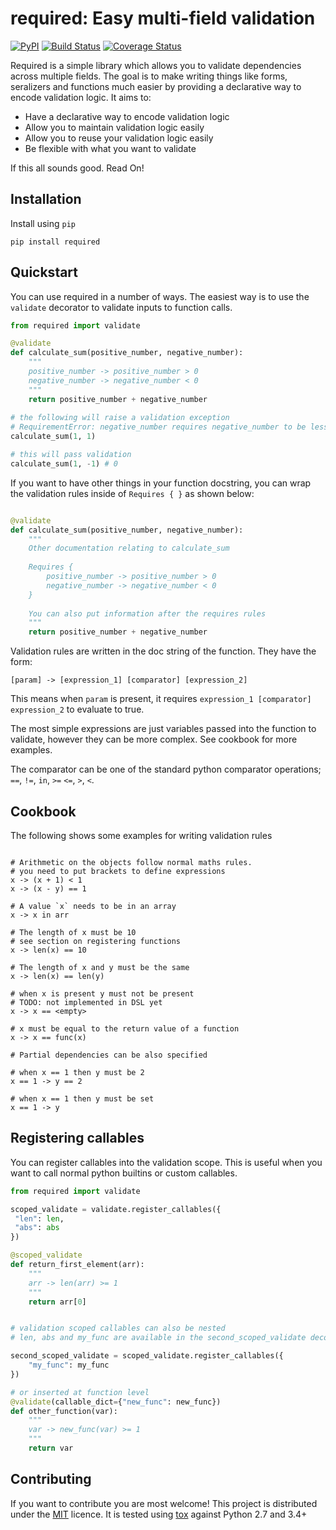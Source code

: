 # required: Easy multi-field validation

[![PyPI](https://img.shields.io/pypi/v/required.svg)]()
[![Build Status](https://travis-ci.org/shezadkhan137/required.svg?branch=master)](https://travis-ci.org/shezadkhan137/required)
[![Coverage Status](https://coveralls.io/repos/github/shezadkhan137/required/badge.svg?branch=master)](https://coveralls.io/github/shezadkhan137/required?branch=master)

Required is a simple library which allows you to validate dependencies
across multiple fields. The goal is to make writing things like forms, seralizers and functions much easier by providing a declarative way to encode validation logic. It aims to:

-  Have a declarative way to encode validation logic
-  Allow you to maintain validation logic easily
-  Allow you to reuse your validation logic easily
-  Be flexible with what you want to validate

If this all sounds good. Read On!

## Installation 

Install using `pip`

```
pip install required
```

## Quickstart

You can use required in a number of ways. The easiest way is to use the `validate` decorator to validate inputs to function calls. 

```python
from required import validate

@validate
def calculate_sum(positive_number, negative_number):
    """
    positive_number -> positive_number > 0
    negative_number -> negative_number < 0
    """
    return positive_number + negative_number
    
# the following will raise a validation exception
# RequirementError: negative_number requires negative_number to be less than 0.0
calculate_sum(1, 1)

# this will pass validation
calculate_sum(1, -1) # 0
```

If you want to have other things in your function docstring, you can wrap the validation rules inside of `Requires { }` as shown below:

```python

@validate
def calculate_sum(positive_number, negative_number):
    """
    Other documentation relating to calculate_sum
    
    Requires {
        positive_number -> positive_number > 0
        negative_number -> negative_number < 0
    }
    
    You can also put information after the requires rules
    """
    return positive_number + negative_number
```

Validation rules are written in the doc string of the function. They have the form: 

`[param] -> [expression_1] [comparator] [expression_2]`

This means when `param` is present, it requires `expression_1 [comparator] expression_2` to evaluate to true. 

The most simple expressions are just variables passed into the function to validate, however they can be more complex. See cookbook for more examples.

The comparator can be one of the standard python comparator operations; `==`, `!=`, `in`, `>=` `<=`, `>`, `<`.



## Cookbook

The following shows some examples for writing validation rules

```

# Arithmetic on the objects follow normal maths rules.
# you need to put brackets to define expressions
x -> (x + 1) < 1
x -> (x - y) == 1

# A value `x` needs to be in an array
x -> x in arr

# The length of x must be 10
# see section on registering functions
x -> len(x) == 10

# The length of x and y must be the same
x -> len(x) == len(y)

# when x is present y must not be present
# TODO: not implemented in DSL yet
x -> x == <empty>

# x must be equal to the return value of a function
x -> x == func(x)

# Partial dependencies can be also specified

# when x == 1 then y must be 2
x == 1 -> y == 2

# when x == 1 then y must be set
x == 1 -> y
```

## Registering callables

You can register callables into the validation scope. This is useful when you want to call normal python builtins or custom callables. 

```python
from required import validate

scoped_validate = validate.register_callables({
 "len": len,
 "abs": abs
})

@scoped_validate
def return_first_element(arr):
    """
    arr -> len(arr) >= 1
    """
    return arr[0]


# validation scoped callables can also be nested
# len, abs and my_func are available in the second_scoped_validate decorator

second_scoped_validate = scoped_validate.register_callables({
    "my_func": my_func
})

# or inserted at function level
@validate(callable_dict={"new_func": new_func})
def other_function(var):
    """
    var -> new_func(var) >= 1
    """
    return var
```


## Contributing 

If you want to contribute you are most welcome! This project is distributed under the [MIT](https://choosealicense.com/licenses/mit/) licence. It is tested using [tox](https://pypi.python.org/pypi/tox) against Python 2.7 and 3.4+
